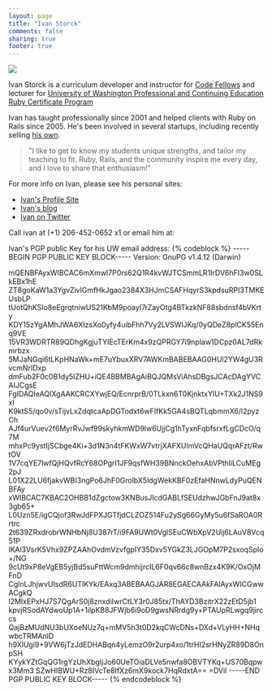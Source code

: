 ```yaml
---
layout: page
title: "Ivan Storck"
comments: false
sharing: true
footer: true
---
```


<div id="photo">
<img src="http://farm2.staticflickr.com/1323/1434829015_4f09bce86a_m.jpg">
</div>

Ivan Storck is a curriculum developer and instructor for [Code Fellows](http://codefellows.org) and lecturer for [University of Washington Professional and Continuing Education](http://www.pce.uw.edu/) [Ruby Certificate Program](http://www.pce.uw.edu/certificates/ruby-programming.html)

Ivan has taught professionally since 2001 and helped clients with Ruby on Rails since 2005. He's been involved in several startups, including recently selling [his own](http://sustainablewebsites.com).

> "I like to get to know my students unique strengths, and tailor my teaching to fit. Ruby, Rails, and the community inspire me every day, and I love to share that enthusiasm!"

For more info on Ivan, please see his personal sites:

* [Ivan's Profile Site](http://ivanoats.com)
* [Ivan's blog](http://ivanenviroman.com)
* [Ivan on Twitter](http://twitter.com/ivanoats)

Call ivan at (+1) 206-452-0652 x1 or email him at: 
<script type="text/javascript">document.write(
"vinabngf@hj.rqh".replace(/[a-zA-Z]/g, function(c){
return String.fromCharCode((c <= "Z" ? 90 : 122) >=
(c = c.charCodeAt(0) + 13) ? c : c - 26);}));</script> 

Ivan's PGP public Key for his UW email address:
{% codeblock %}
-----BEGIN PGP PUBLIC KEY BLOCK-----
Version: GnuPG v1.4.12 (Darwin)

mQENBFAyxWIBCAC6mXmwI7P0rs62Q1R4kvWJTCSmmLR1IrDV6hFI3w0SLkEBx1hE
ZT8goKaW1a3YgvZivlGmfHkJgao2384X3HJmCSAFHqyrS3kpdsuRPI3TMKEUsbLP
tUotQhKSIo8eEgrqtniwUS21KbM9poayI7rZayOtg4BTkzkNF88sbdnsf4bVKrty
KDY15zYgAMhJWA6XIzsXo0yfy4uibFhh7Vy2LVSWlJKq/0yQDeZ8plCK55Enq9VE
15VR3WDRTR89QDhgKgjuTYIEcTErKm4x9zQPRGY7i9nplaw1DCpz0AL7dRkmrbzx
5MJaNGqi6tLKpHNaWk+mE7uYbuxXRV7AWKmBABEBAAG0HUl2YW4gU3RvcmNrIDxp
dmFub2F0c0B1dy5lZHU+iQE4BBMBAgAiBQJQMsViAhsDBgsJCAcDAgYVCAIJCgsE
FgIDAQIeAQIXgAAKCRCXYwjEQ/EcnrprB/0TLkxn6T0KjnktxYIU+TXk2J1NS9xl
K9ktS5/qo0v/sTijvLxZdqtcaApDGTodxt6wFIfKk5GA4sBQTLqbmmX6/l2pyzCh
AJf4urVuev2f6MyrRvJwf99skyhkmWD9lw6UjjCg1hTyxnFqbfsrxfLgCDcO/q7M
mhxPc9ystIjSCbge4Ki+3d1N3n4tFKWxW7vtrjXAFXUImVcQHaUQqrAFzt/RwtOV
1V7cqYE7lwfQjHQvfRcY68OPgrI1JF9qsfWH39BNnckOehxAbVPthliLCuMEg2pJ
L01X22LU6fjakvWBI3ngPo6JhF0GrolbX5ldgWekKBF0zEfaHNnwLdyPuQENBFAy
xWIBCAC7KBAC2OHBB1dZgctow3KNBusJIcdGABLfSEUdzhwJGbFnJ9at8x3gb65+
L0Uzn5E/igCQjof3RwJdFPXJGTfjdCLZOZ514Fu2ySg66GyMy5u6fSaROA0Rrtrc
2t639ZRxdrobrWNHbNj8U387rT/i9FA9UWt0VglSEuCWbXpV2Uij6LAuV8Vcq51P
lKAl3VsrK5Vhx9ZPZAAhOvdmVzvfgpIY35Dxv5YGkZ3LJGOpM7P2sxoqSpIo+/NG
9cUt9xP8eVgEB5yjBd5suFttWcm9dmhijrcIL6F0qv66c8wnBzx4K9K/OxOjMFnD
CglnLJhjwvUIsdR6UTIKYk/EAxq3ABEBAAGJAR8EGAECAAkFAlAyxWICGwwACgkQ
l2MIxEPxHJ7S7QgArS0j8znxdiIwrCtLY3r0J85tx/ThAYD3BzitrX22zEtD5jb1
kpvjRSodAYdwoUp1A+1ilpKB8JFWjb6i9oD9gwsNRrdg9y+PTAUpRLwgq9jirccs
QajBzMUdNU3bUXoeNUz7q+mMV5h3t0D2kqCWcDNs+DXd+VLyHH+NHqwbcTRMAnlD
h9XlUgi9+9VW6jTzJdEDHABqn4yLemzO9r2urp4xo/1trHI2srHNyZR89D8OnpSH
KYykYZtGqQG1rgYzUhXbgIjJo60UeTOiaDLVe5nwfa8OBVTYKq+US70Bqpwx3Mm3
SZwHIBWU+Rz8IVcTe8IfXz6mX9kock7HqRdxtA==
=DVil
-----END PGP PUBLIC KEY BLOCK-----
{% endcodeblock %}
